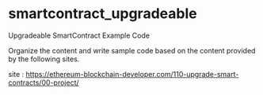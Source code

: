 # smartcontract_upgradeable
Upgradeable SmartContract Example Code

Organize the content and write sample code based on the content provided by the following sites.

site : https://ethereum-blockchain-developer.com/110-upgrade-smart-contracts/00-project/
